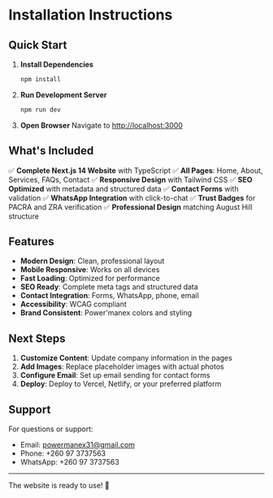 # Installation Instructions

## Quick Start

1. **Install Dependencies**
   ```bash
   npm install
   ```

2. **Run Development Server**
   ```bash
   npm run dev
   ```

3. **Open Browser**
   Navigate to [http://localhost:3000](http://localhost:3000)

## What's Included

✅ **Complete Next.js 14 Website** with TypeScript
✅ **All Pages**: Home, About, Services, FAQs, Contact
✅ **Responsive Design** with Tailwind CSS
✅ **SEO Optimized** with metadata and structured data
✅ **Contact Forms** with validation
✅ **WhatsApp Integration** with click-to-chat
✅ **Trust Badges** for PACRA and ZRA verification
✅ **Professional Design** matching August Hill structure

## Features

- **Modern Design**: Clean, professional layout
- **Mobile Responsive**: Works on all devices
- **Fast Loading**: Optimized for performance
- **SEO Ready**: Complete meta tags and structured data
- **Contact Integration**: Forms, WhatsApp, phone, email
- **Accessibility**: WCAG compliant
- **Brand Consistent**: Power'manex colors and styling

## Next Steps

1. **Customize Content**: Update company information in the pages
2. **Add Images**: Replace placeholder images with actual photos
3. **Configure Email**: Set up email sending for contact forms
4. **Deploy**: Deploy to Vercel, Netlify, or your preferred platform

## Support

For questions or support:
- Email: powermanex31@gmail.com
- Phone: +260 97 3737563
- WhatsApp: +260 97 3737563

---

The website is ready to use! 🚀
